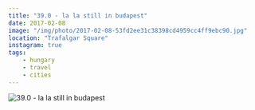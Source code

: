 ```yaml
---
title: "39.0 - la la still in budapest"
date: 2017-02-08
image: "/img/photo/2017-02-08-53fd2ee31c38398cd4959cc4ff9ebc90.jpg"
location: "Trafalgar Square"
instagram: true
tags:
    - hungary
    - travel
    - cities
---
```


![39.0 - la la still in budapest](/img/photo/2017-02-08-53fd2ee31c38398cd4959cc4ff9ebc90.jpg)
